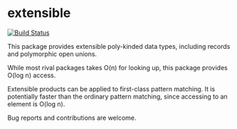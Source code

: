 extensible
======================

[![Build Status](https://travis-ci.org/fumieval/extensible.svg?branch=master)](https://travis-ci.org/fumieval/extensible)

This package provides extensible poly-kinded data types, including records and polymorphic open unions.

While most rival packages takes O(n) for looking up, this package provides O(log n) access.

Extensible products can be applied to first-class pattern matching. It is potentially faster than the ordinary pattern matching, since accessing to an element is O(log n).

Bug reports and contributions are welcome.
